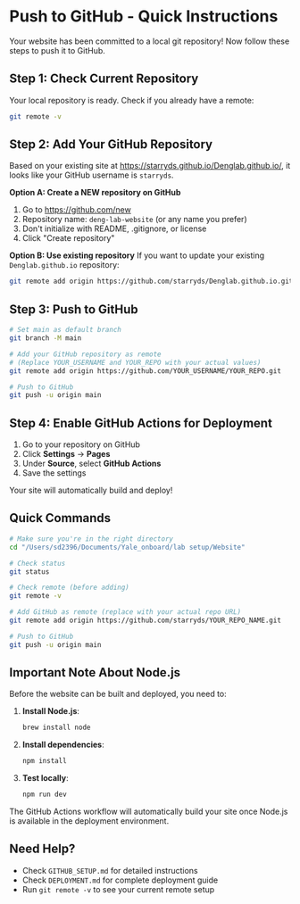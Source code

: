 # Push to GitHub - Quick Instructions

Your website has been committed to a local git repository! Now follow these steps to push it to GitHub.

## Step 1: Check Current Repository

Your local repository is ready. Check if you already have a remote:

```bash
git remote -v
```

## Step 2: Add Your GitHub Repository

Based on your existing site at https://starryds.github.io/Denglab.github.io/, it looks like your GitHub username is `starryds`.

**Option A: Create a NEW repository on GitHub**
1. Go to https://github.com/new
2. Repository name: `deng-lab-website` (or any name you prefer)
3. Don't initialize with README, .gitignore, or license
4. Click "Create repository"

**Option B: Use existing repository**
If you want to update your existing `Denglab.github.io` repository:
```bash
git remote add origin https://github.com/starryds/Denglab.github.io.git
```

## Step 3: Push to GitHub

```bash
# Set main as default branch
git branch -M main

# Add your GitHub repository as remote
# (Replace YOUR_USERNAME and YOUR_REPO with your actual values)
git remote add origin https://github.com/YOUR_USERNAME/YOUR_REPO.git

# Push to GitHub
git push -u origin main
```

## Step 4: Enable GitHub Actions for Deployment

1. Go to your repository on GitHub
2. Click **Settings** → **Pages**
3. Under **Source**, select **GitHub Actions**
4. Save the settings

Your site will automatically build and deploy!

## Quick Commands

```bash
# Make sure you're in the right directory
cd "/Users/sd2396/Documents/Yale_onboard/lab setup/Website"

# Check status
git status

# Check remote (before adding)
git remote -v

# Add GitHub as remote (replace with your actual repo URL)
git remote add origin https://github.com/starryds/YOUR_REPO_NAME.git

# Push to GitHub
git push -u origin main
```

## Important Note About Node.js

Before the website can be built and deployed, you need to:

1. **Install Node.js**:
   ```bash
   brew install node
   ```

2. **Install dependencies**:
   ```bash
   npm install
   ```

3. **Test locally**:
   ```bash
   npm run dev
   ```

The GitHub Actions workflow will automatically build your site once Node.js is available in the deployment environment.

## Need Help?

- Check `GITHUB_SETUP.md` for detailed instructions
- Check `DEPLOYMENT.md` for complete deployment guide
- Run `git remote -v` to see your current remote setup

